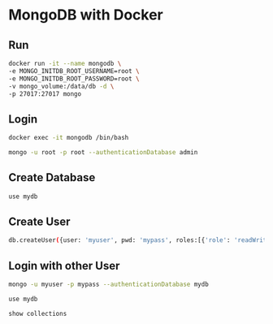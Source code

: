 # MongoDB with Docker

## Run

```bash
docker run -it --name mongodb \
-e MONGO_INITDB_ROOT_USERNAME=root \
-e MONGO_INITDB_ROOT_PASSWORD=root \
-v mongo_volume:/data/db -d \
-p 27017:27017 mongo
```

## Login

```bash
docker exec -it mongodb /bin/bash

mongo -u root -p root --authenticationDatabase admin
```

## Create Database

```bash
use mydb
```

## Create User

```bash
db.createUser({user: 'myuser', pwd: 'mypass', roles:[{'role': 'readWrite', 'db': 'mydb'}]});
```

## Login with other User

```bash
mongo -u myuser -p mypass --authenticationDatabase mydb

use mydb

show collections
```